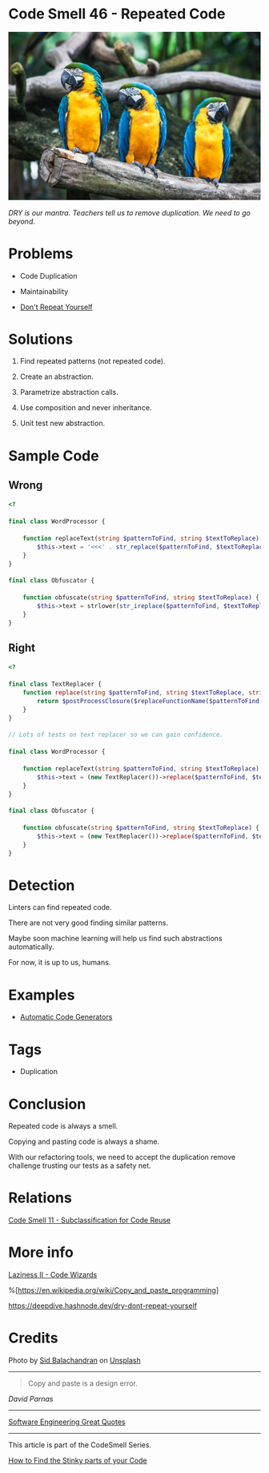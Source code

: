 # Code Smell 46 - Repeated Code

![Code Smell 46 - Repeated Code](sid-balachandran-hXttDVCwyRA-unsplash.jpg)

*DRY is our mantra. Teachers tell us to remove duplication. We need to go beyond.*

# Problems

- Code Duplication

- Maintainability

- [Don't Repeat Yourself](https://en.wikipedia.org/wiki/Don%27t_repeat_yourself)

# Solutions

1. Find repeated patterns (not repeated code).

2. Create an abstraction.

3. Parametrize abstraction calls.

4. Use composition and never inheritance.

5. Unit test new abstraction.

# Sample Code

## Wrong

[Gist Url]: # (https://gist.github.com/mcsee/b6df5d98efbecc9be783006d364e63f8)
```php
<?

final class WordProcessor {

    function replaceText(string $patternToFind, string $textToReplace) {
        $this->text = '<<<' . str_replace($patternToFind, $textToReplace, $this->text) . '>>>';
    }
}

final class Obfuscator {

    function obfuscate(string $patternToFind, string $textToReplace) {
        $this->text = strlower(str_ireplace($patternToFind, $textToReplace, $this->text));
    }
}
```

## Right

[Gist Url]: # (https://gist.github.com/mcsee/4eb63e5acfcdda39b24e3f6a73eb0bdb)
```php
<?

final class TextReplacer {
    function replace(string $patternToFind, string $textToReplace, string $subject, string $replaceFunctionName, $postProcessClosure) {
        return $postProcessClosure($replaceFunctionName($patternToFind, $textToReplace, $subject));
    }
}

// Lots of tests on text replacer so we can gain confidence.

final class WordProcessor {

    function replaceText(string $patternToFind, string $textToReplace) {
        $this->text = (new TextReplacer())->replace($patternToFind, $textToReplace, $this->text, 'str_replace', fn($text) => '<<<' . $text . '>>>');
    }
}

final class Obfuscator {

    function obfuscate(string $patternToFind, string $textToReplace) {
        $this->text = (new TextReplacer())->replace($patternToFind, $textToReplace, $this->text, 'str_ireplace', fn($text) => strlower($text));
    }
}
```

# Detection

Linters can find repeated code. 

There are not very good finding similar patterns. 

Maybe soon machine learning will help us find such abstractions automatically. 

For now, it is up to us, humans.

# Examples

- [Automatic Code Generators](../../Theory/Laziness%20II%20-%20Code%20Wizards/readme.md)

# Tags

- Duplication

# Conclusion

Repeated code is always a smell. 

Copying and pasting code is always a shame.

With our refactoring tools, we need to accept the duplication remove challenge trusting our tests as a safety net.

# Relations

[Code Smell 11 - Subclassification for Code Reuse](../../Code%20Smells/Code%20Smell%20%2011%20-%20Subclassification%20for%20Code%20Reuse/readme.md)

# More info

[Laziness II - Code Wizards](../../Theory/Laziness%20II%20-%20Code%20Wizards/readme.md)

%[https://en.wikipedia.org/wiki/Copy_and_paste_programming]

https://deepdive.hashnode.dev/dry-dont-repeat-yourself

# Credits

Photo by [Sid Balachandran](https://unsplash.com/@itookthose) on [Unsplash](https://unsplash.com/s/photos/parrot)

* * *

> Copy and paste is a design error. 

_David Parnas_
 
* * *
 
[Software Engineering Great Quotes](../../Quotes/Software%20Engineering%20Great%20Quotes/readme.md)

* * *

This article is part of the CodeSmell Series.

[How to Find the Stinky parts of your Code](../../Code%20Smells/How%20to%20Find%20the%20Stinky%20parts%20of%20your%20Code/readme.md)